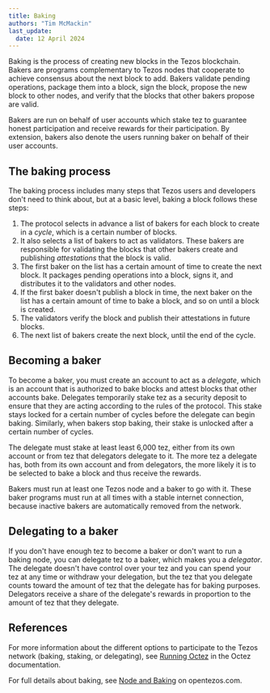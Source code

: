 ```yaml
---
title: Baking
authors: "Tim McMackin"
last_update:
  date: 12 April 2024
---
```


Baking is the process of creating new blocks in the Tezos blockchain.
Bakers are programs complementary to Tezos nodes that cooperate to achieve consensus about the next block to add.
Bakers validate pending operations, package them into a block, sign the block, propose the new block to other nodes, and verify that the blocks that other bakers propose are valid.

Bakers are run on behalf of user accounts which stake tez to guarantee honest participation and receive rewards for their participation.
By extension, bakers also denote the users running baker on behalf of their user accounts.

## The baking process

The baking process includes many steps that Tezos users and developers don't need to think about, but at a basic level, baking a block follows these steps:

1. The protocol selects in advance a list of bakers for each block to create in a _cycle_, which is a certain number of blocks.
1. It also selects a list of bakers to act as validators.
These bakers are responsible for validating the blocks that other bakers create and publishing _attestations_ that the block is valid.
1. The first baker on the list has a certain amount of time to create the next block.
It packages pending operations into a block, signs it, and distributes it to the validators and other nodes.
1. If the first baker doesn't publish a block in time, the next baker on the list has a certain amount of time to bake a block, and so on until a block is created.
1. The validators verify the block and publish their attestations in future blocks.
1. The next list of bakers create the next block, until the end of the cycle.

## Becoming a baker

To become a baker, you must create an account to act as a _delegate_, which is an account that is authorized to bake blocks and attest blocks that other accounts bake.
Delegates temporarily stake tez as a security deposit to ensure that they are acting according to the rules of the protocol.
This stake stays locked for a certain number of cycles before the delegate can begin baking.
Similarly, when bakers stop baking, their stake is unlocked after a certain number of cycles.

The delegate must stake at least least 6,000 tez, either from its own account or from tez that delegators delegate to it.
The more tez a delegate has, both from its own account and from delegators, the more likely it is to be selected to bake a block and thus receive the rewards.

Bakers must run at least one Tezos node and a baker to go with it.
These baker programs must run at all times with a stable internet connection, because inactive bakers are automatically removed from the network.

## Delegating to a baker

If you don't have enough tez to become a baker or don't want to run a baking node, you can delegate tez to a baker, which makes you a _delegator_.
The delegate doesn't have control over your tez and you can spend your tez at any time or withdraw your delegation, but the tez that you delegate counts toward the amount of tez that the delegate has for baking purposes.
Delegators receive a share of the delegate's rewards in proportion to the amount of tez that they delegate.

## References

For more information about the different options to participate to the Tezos network (baking, staking, or delegating), see [Running Octez](https://tezos.gitlab.io/introduction/howtorun.htm) in the Octez documentation.

For full details about baking, see [Node and Baking](https://opentezos.com/node-baking/baking/introduction/) on opentezos.com.

